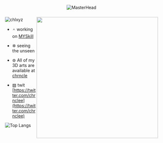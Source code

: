 
<p align="center">
  <img src="https://64.media.tumblr.com/8814c19a548157faffe437a417a2a85b/tumblr_mjt2uubkgM1rshzuyo1_r1_500.gif" alt="MasterHead">
</p>
<h3 align="center"></h3>
<img align="right" width="400" src="https://i.gifer.com/2qsB.gif">

<p align="left"> <img src="https://komarev.com/ghpvc/?username=chlxyz&label=Profile%20views&color=0e75b6&style=flat" alt="chlxyz" /> </p>

- 🟀 working on [MYSkill](https://github.com/chlxyz/minicap4)

- ✲ seeing the unseen

- ⊚ All of my 3D arts are available at [chrncle](https://chrncle.vercel.app)

- ▧ twit [https://twitter.com/chrnclee](https://twitter.com/chrnclee)

![Top Langs](https://github-readme-stats.vercel.app/api/top-langs/?username=chlxyz&hide_progress=true)
